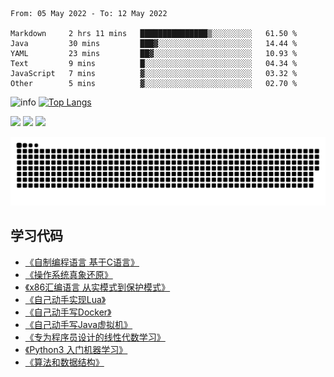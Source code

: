<!--START_SECTION:waka-->

```text
From: 05 May 2022 - To: 12 May 2022

Markdown     2 hrs 11 mins   ███████████████▒░░░░░░░░░   61.50 %
Java         30 mins         ███▓░░░░░░░░░░░░░░░░░░░░░   14.44 %
YAML         23 mins         ██▓░░░░░░░░░░░░░░░░░░░░░░   10.93 %
Text         9 mins          █░░░░░░░░░░░░░░░░░░░░░░░░   04.34 %
JavaScript   7 mins          ▓░░░░░░░░░░░░░░░░░░░░░░░░   03.32 %
Other        5 mins          ▓░░░░░░░░░░░░░░░░░░░░░░░░   02.70 %
```

<!--END_SECTION:waka-->

![info](https://github-readme-stats.vercel.app/api?username=chenlingmin&show_icons=true&count_private=true&hide=prs&theme=default_repocard)
[![Top Langs](https://github-readme-stats.vercel.app/api/top-langs/?username=chenlingmin&layout=compact)](https://github.com/anuraghazra/github-readme-stats)


[![](https://img.shields.io/badge/OS-Arch%20Linux-33aadd?style=flat-square&logo=arch-linux&logoColor=ffffff)](https://www.archlinux.org/)
[![](https://img.shields.io/badge/macOS-Hackintosh-292e33?style=flat-square&logo=apple&logoColor=ffffff)](https://www.tonymacx86.com/)
![](https://visitor-badge.glitch.me/badge?page_id=CasterWx.readme)

![](https://raw.githubusercontent.com/chenlingmin/chenlingmin/main/assets/github-contribution-grid-snake.svg)  

## 学习代码

* [《自制编程语言 基于C语言》](https://github.com/chenlingmin/sparrow)
* [《操作系统真象还原》](https://github.com/chenlingmin/os-learn)
* [《x86汇编语言 从实模式到保护模式》](https://github.com/chenlingmin/x86_assembly)
* [《自己动手实现Lua》](https://github.com/chenlingmin/luago)
* [《自己动手写Docker》](https://github.com/chenlingmin/mydocker)
* [《自己动手写Java虚拟机》](https://github.com/chenlingmin/jvmgo)
* [《专为程序员设计的线性代数学习》](https://github.com/chenlingmin/Play-with-Linear-Algebra)
* [《Python3 入门机器学习》](https://github.com/chenlingmin/python3-ml)
* [《算法和数据结构》](https://github.com/chenlingmin/algorithms)
